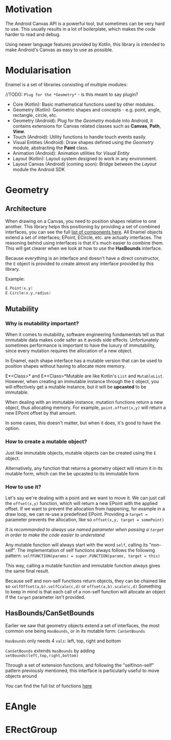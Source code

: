 
# Motivation
The Android Canvas API is a powerful tool, but sometimes can be very hard to use. This usually results in a lot of boilerplate, which makes the code harder to read and debug.

Using newer language features provided by Kotlin, this library is intended to make Android's Canvas as easy to use as possible.


# Modularisation
Enamel is a set of libraries consisting of multiple modules:


//TODO:  `Plug for the *Geometry*` - is this meant to say plugin?

- Core (Kotlin): Basic mathematical functions used by other modules.
- Geometry (Kotlin): Geometric shapes and concepts - e.g. point, angle, rectangle, circle, etc.
- Geometry (Android): Plug for the *Geometry* module into Android, it contains extensions for Canvas related classes such as **Canvas**, **Path**, **View**.
- Touch (Android): Utility functions to handle touch events easily.
- Visual Entities (Android): Draw shapes defined using the *Geometry* module, abstracting the **Paint** class.
- Animation (Android): Animation utilities for *Visual Entity*
- Layout (Kotlin): Layout system designed to work in any environment.
- Layout Canvas (Android) (coming soon): Bridge between the *Layout* module the Android SDK

# Geometry
## Architecture
When drawing on a Canvas, you need to position shapes relative to one another. This library helps this positioning by providing a set of combined interfaces, you can see the full [list of components here](TODO).
All Enamel objects extend a set of interfaces; EPoint, ECircle, etc. are actually interfaces. The reasoning behind using interfaces is that it's much easier to combine them. This will get clearer when we look at how to use the **HasBounds** interface.

Because everything is an interface and doesn't have a direct constructor, the `E` object is provided to create almost any interface provided by this library. 

Example:
```kotlin
E.Point(x,y)
E.Circle(x,y,radius)
```

## Mutability
### Why is mutability important?
When it comes to mutability, software engineering fundamentals tell us that immutable data makes code safer as it avoids side effects. Unfortunately sometimes performance is important to have the luxury of immutability, since every mutation requires the allocation of a new object.

In Enamel, each shape interface has a mutable version that can be used to position shapes without having to allocate more memory.

E*\<Class\>* and E*\<Class\>*Mutable are like Kotlin's `List` and `MutableList`. However, when creating an immutable instance through the `E` object, you will effectively get a mutable instance, but it will be **upcasted** to be immutable.

When dealing with an immutable instance, mutation functions return a new object, thus allocating memory. For example, `point.offset(x,y)` will return a new EPoint offset by that amount.

In some cases, this doesn't matter, but when it does, it's good to have the option.

### How to create a mutable object?

Just like immutable objects, mutable objects can be created using the `E` object.

Alternatively, any function that returns a geometry object will return it in its mutable form, which can the be upcasted to its immutable form

### How to use it?

Let's say we're dealing with a point and we want to move it. We can just call the `offset(x,y)` function, which will return a new EPoint with the applied offset. If we want to prevent the allocation from happening, for example in a draw loop, we can re-use a predefined EPoint. Providing a `target =` parameter prevents the allocation, like so `offset(x,y, target = somePoint)`

*It is recommanded to always use named parameter when passing a `target` in order to make the code easier to understand*

Any mutable function will always start with the word `self`, calling its "non-self". The implementation of self functions always follows the following pattern:
`selfFUNCTION(params) = super.FUNCTION(params, target = this)`

This way, calling a mutable function and immutable function always gives the same final result.

Because self and non-self functions return objects, they can be chained like so `selfOffset(a,b).selfCcale(c,d)` or `offset(a,b).scale(c,d)`
Something to keep in mind is that each call of a non-self function will allocate an object if the `target` parameter isn't provided.

## HasBounds/CanSetBounds
Earlier we saw that geometry objects extend a set of interfaces, the most common one being `HasBounds`, or in its mutable form: `CanSetBounds`

`HasBounds` only needs 4 `vals`: left, top, right and bottom

`CanSetBounds` extends `HasBounds` by adding `setBounds(left,top,right,bottom)`

Through a set of extension functions, and following the "self/non-self" pattern previously mentioned, this interface is particularly useful to move objects around

You can find the full list of functions [here](TODO)

# EAngle

# ERectGroup
